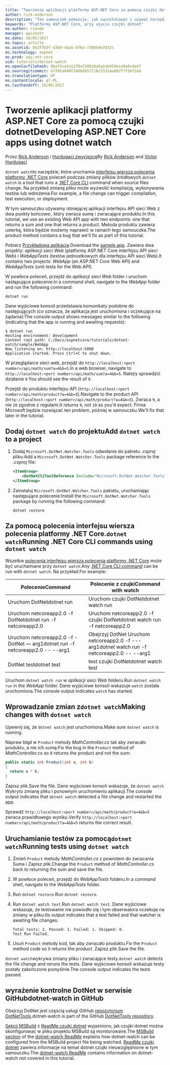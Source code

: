 ```yaml
---
title: "Tworzenie aplikacji platformy ASP.NET Core za pomocą czujki dotnet"
author: rick-anderson
description: "Ten samouczek pokazuje, jak zainstalować i używać narzędzia obserwatora (dotnet czujki) pliku .NET Core CLI w aplikacji platformy ASP.NET Core."
keywords: "Platformy ASP.NET Core, przy użyciu czujki dotnet"
ms.author: riande
manager: wpickett
ms.date: 10/05/2017
ms.topic: article
ms.assetid: 563ffb3f-d369-4aa5-bf0a-7300b4e7832c
ms.technology: aspnet
ms.prod: asp.net-core
uid: tutorials/dotnet-watch
ms.openlocfilehash: 9baf2ce2a1270a728616a8a2ab45deca9a9cde6f
ms.sourcegitcommit: e7f01a649f240b6b57118c53314ab82f7f36f2eb
ms.translationtype: HT
ms.contentlocale: pl-PL
ms.lasthandoff: 10/06/2017
---
```

# <a name="developing-aspnet-core-apps-using-dotnet-watch"></a><span data-ttu-id="70965-104">Tworzenie aplikacji platformy ASP.NET Core za pomocą czujki dotnet</span><span class="sxs-lookup"><span data-stu-id="70965-104">Developing ASP.NET Core apps using dotnet watch</span></span>

<span data-ttu-id="70965-105">Przez [Rick Anderson](https://twitter.com/RickAndMSFT) i [Hurdugaci zwycięzcę](https://twitter.com/victorhurdugaci)</span><span class="sxs-lookup"><span data-stu-id="70965-105">By [Rick Anderson](https://twitter.com/RickAndMSFT) and [Victor Hurdugaci](https://twitter.com/victorhurdugaci)</span></span>

<span data-ttu-id="70965-106">`dotnet watch`to narzędzie, które uruchamia [interfejsu wiersza polecenia platformy .NET Core](/dotnet/core/tools) poleceń podczas zmiany plików źródłowych.</span><span class="sxs-lookup"><span data-stu-id="70965-106">`dotnet watch` is a tool that runs a [.NET Core CLI](/dotnet/core/tools) command when source files change.</span></span> <span data-ttu-id="70965-107">Na przykład zmianę pliku może wyzwolić kompilację, wykonywania testów lub wdrożenia.</span><span class="sxs-lookup"><span data-stu-id="70965-107">For example, a file change can trigger compilation, test execution, or deployment.</span></span>

<span data-ttu-id="70965-108">W tym samouczku używamy istniejącej aplikacji interfejsu API sieci Web z dwa punkty końcowe:, który zwraca sumę i zwracające produktu.</span><span class="sxs-lookup"><span data-stu-id="70965-108">In this tutorial, we use an existing Web API app with two endpoints: one that returns a sum and one that returns a product.</span></span> <span data-ttu-id="70965-109">Metoda produktu zawiera usterkę, która będzie możemy naprawić w ramach tego samouczka.</span><span class="sxs-lookup"><span data-stu-id="70965-109">The product method contains a bug that we'll fix as part of this tutorial.</span></span>

<span data-ttu-id="70965-110">Pobierz [Przykładowa aplikacja](https://github.com/aspnet/Docs/tree/master/aspnetcore/tutorials/dotnet-watch/sample).</span><span class="sxs-lookup"><span data-stu-id="70965-110">Download the [sample app](https://github.com/aspnet/Docs/tree/master/aspnetcore/tutorials/dotnet-watch/sample).</span></span> <span data-ttu-id="70965-111">Zawiera dwa projekty: *aplikacji sieci Web* (platformy ASP.NET Core interfejsu API sieci Web) i *WebAppTests* (testów jednostkowych dla interfejsu API sieci Web).</span><span class="sxs-lookup"><span data-stu-id="70965-111">It contains two projects: *WebApp* (an ASP.NET Core Web API) and *WebAppTests* (unit tests for the Web API).</span></span>

<span data-ttu-id="70965-112">W powłoce poleceń, przejdź do *aplikacji sieci Web* folder i uruchom następujące polecenie:</span><span class="sxs-lookup"><span data-stu-id="70965-112">In a command shell, navigate to the *WebApp* folder and run the following command:</span></span>

```console
dotnet run
```

<span data-ttu-id="70965-113">Dane wyjściowe konsoli przedstawia komunikaty podobne do następujących (co oznacza, że aplikacja jest uruchomiona i oczekujące na żądania):</span><span class="sxs-lookup"><span data-stu-id="70965-113">The console output shows messages similar to the following (indicating that the app is running and awaiting requests):</span></span>

```console
$ dotnet run
Hosting environment: Development
Content root path: C:/Docs/aspnetcore/tutorials/dotnet-watch/sample/WebApp
Now listening on: http://localhost:5000
Application started. Press Ctrl+C to shut down.
```

<span data-ttu-id="70965-114">W przeglądarce sieci web, przejdź do `http://localhost:<port number>/api/math/sum?a=4&b=5`.</span><span class="sxs-lookup"><span data-stu-id="70965-114">In a web browser, navigate to `http://localhost:<port number>/api/math/sum?a=4&b=5`.</span></span> <span data-ttu-id="70965-115">Należy sprawdzić działanie `9`.</span><span class="sxs-lookup"><span data-stu-id="70965-115">You should see the result of `9`.</span></span>

<span data-ttu-id="70965-116">Przejdź do produktu interfejsu API (`http://localhost:<port number>/api/math/product?a=4&b=5`).</span><span class="sxs-lookup"><span data-stu-id="70965-116">Navigate to the product API (`http://localhost:<port number>/api/math/product?a=4&b=5`).</span></span> <span data-ttu-id="70965-117">Zwraca `9`, a nie `20` zgodnie z regułami.</span><span class="sxs-lookup"><span data-stu-id="70965-117">It returns `9`, not `20` as you'd expect.</span></span> <span data-ttu-id="70965-118">Firma Microsoft będzie rozwiązać ten problem, później w samouczku.</span><span class="sxs-lookup"><span data-stu-id="70965-118">We'll fix that later in the tutorial.</span></span>

## <a name="add-dotnet-watch-to-a-project"></a><span data-ttu-id="70965-119">Dodaj `dotnet watch` do projektu</span><span class="sxs-lookup"><span data-stu-id="70965-119">Add `dotnet watch` to a project</span></span>

1. <span data-ttu-id="70965-120">Dodaj `Microsoft.DotNet.Watcher.Tools` odwołanie do pakietu *.csproj* pliku:</span><span class="sxs-lookup"><span data-stu-id="70965-120">Add a `Microsoft.DotNet.Watcher.Tools` package reference to the *.csproj* file:</span></span>

    ```xml
    <ItemGroup>
        <DotNetCliToolReference Include="Microsoft.DotNet.Watcher.Tools" Version="2.0.0" />
    </ItemGroup> 
    ```

1. <span data-ttu-id="70965-121">Zainstaluj `Microsoft.DotNet.Watcher.Tools` pakietu, uruchamiając następujące polecenie:</span><span class="sxs-lookup"><span data-stu-id="70965-121">Install the `Microsoft.DotNet.Watcher.Tools` package by running the following command:</span></span>
    
    ```console
    dotnet restore
    ```

## <a name="running-net-core-cli-commands-using-dotnet-watch"></a><span data-ttu-id="70965-122">Za pomocą polecenia interfejsu wiersza polecenia platformy .NET Core.`dotnet watch`</span><span class="sxs-lookup"><span data-stu-id="70965-122">Running .NET Core CLI commands using `dotnet watch`</span></span>

<span data-ttu-id="70965-123">Wszelkie [polecenia interfejsu wiersza polecenia platformy .NET Core](/dotnet/core/tools#cli-commands) może być uruchamiane przy `dotnet watch`.</span><span class="sxs-lookup"><span data-stu-id="70965-123">Any [.NET Core CLI command](/dotnet/core/tools#cli-commands) can be run with `dotnet watch`.</span></span> <span data-ttu-id="70965-124">Na przykład:</span><span class="sxs-lookup"><span data-stu-id="70965-124">For example:</span></span>

| <span data-ttu-id="70965-125">Polecenie</span><span class="sxs-lookup"><span data-stu-id="70965-125">Command</span></span> | <span data-ttu-id="70965-126">Polecenie z czujki</span><span class="sxs-lookup"><span data-stu-id="70965-126">Command with watch</span></span> |
| ---- | ----- |
| <span data-ttu-id="70965-127">Uruchom DotNet</span><span class="sxs-lookup"><span data-stu-id="70965-127">dotnet run</span></span> | <span data-ttu-id="70965-128">Uruchom czujki DotNet</span><span class="sxs-lookup"><span data-stu-id="70965-128">dotnet watch run</span></span> |
| <span data-ttu-id="70965-129">Uruchom netcoreapp2.0 -f DotNet</span><span class="sxs-lookup"><span data-stu-id="70965-129">dotnet run -f netcoreapp2.0</span></span> | <span data-ttu-id="70965-130">Uruchom netcoreapp2.0 -f czujki DotNet</span><span class="sxs-lookup"><span data-stu-id="70965-130">dotnet watch run -f netcoreapp2.0</span></span> |
| <span data-ttu-id="70965-131">Uruchom netcoreapp2.0 -f - DotNet — arg1</span><span class="sxs-lookup"><span data-stu-id="70965-131">dotnet run -f netcoreapp2.0 -- --arg1</span></span> | <span data-ttu-id="70965-132">Obejrzyj DotNet Uruchom netcoreapp2.0 -f ---arg1</span><span class="sxs-lookup"><span data-stu-id="70965-132">dotnet watch run -f netcoreapp2.0 -- --arg1</span></span> |
| <span data-ttu-id="70965-133">DotNet test</span><span class="sxs-lookup"><span data-stu-id="70965-133">dotnet test</span></span> | <span data-ttu-id="70965-134">test czujki DotNet</span><span class="sxs-lookup"><span data-stu-id="70965-134">dotnet watch test</span></span> |

<span data-ttu-id="70965-135">Uruchom `dotnet watch run` w *aplikacji sieci Web* folderu.</span><span class="sxs-lookup"><span data-stu-id="70965-135">Run `dotnet watch run` in the *WebApp* folder.</span></span> <span data-ttu-id="70965-136">Dane wyjściowe konsoli wskazuje `watch` została uruchomiona.</span><span class="sxs-lookup"><span data-stu-id="70965-136">The console output indicates `watch` has started.</span></span>

## <a name="making-changes-with-dotnet-watch"></a><span data-ttu-id="70965-137">Wprowadzanie zmian z`dotnet watch`</span><span class="sxs-lookup"><span data-stu-id="70965-137">Making changes with `dotnet watch`</span></span>

<span data-ttu-id="70965-138">Upewnij się, że `dotnet watch` jest uruchomiona.</span><span class="sxs-lookup"><span data-stu-id="70965-138">Make sure `dotnet watch` is running.</span></span>

<span data-ttu-id="70965-139">Napraw błąd w `Product` metody *MathController.cs* tak aby zwracało produktu, a nie ich sumę:</span><span class="sxs-lookup"><span data-stu-id="70965-139">Fix the bug in the `Product` method of *MathController.cs* so it returns the product and not the sum:</span></span>

```csharp
public static int Product(int a, int b)
{
  return a * b;
} 
```

<span data-ttu-id="70965-140">Zapisz plik.</span><span class="sxs-lookup"><span data-stu-id="70965-140">Save the file.</span></span> <span data-ttu-id="70965-141">Dane wyjściowe konsoli wskazuje, że `dotnet watch` Wykryto zmianę pliku i ponownym uruchomieniu aplikacji.</span><span class="sxs-lookup"><span data-stu-id="70965-141">The console output indicates that `dotnet watch` detected a file change and restarted the app.</span></span>

<span data-ttu-id="70965-142">Sprawdź `http://localhost:<port number>/api/math/product?a=4&b=5` zwraca prawidłowego wyniku.</span><span class="sxs-lookup"><span data-stu-id="70965-142">Verify `http://localhost:<port number>/api/math/product?a=4&b=5` returns the correct result.</span></span>

## <a name="running-tests-using-dotnet-watch"></a><span data-ttu-id="70965-143">Uruchamianie testów za pomocą`dotnet watch`</span><span class="sxs-lookup"><span data-stu-id="70965-143">Running tests using `dotnet watch`</span></span>

1. <span data-ttu-id="70965-144">Zmień `Product` metody *MathController.cs* z powrotem do zwracania Suma i Zapisz plik.</span><span class="sxs-lookup"><span data-stu-id="70965-144">Change the `Product` method of *MathController.cs* back to returning the sum and save the file.</span></span>
1. <span data-ttu-id="70965-145">W powłoce poleceń, przejdź do *WebAppTests* folderu.</span><span class="sxs-lookup"><span data-stu-id="70965-145">In a command shell, navigate to the *WebAppTests* folder.</span></span>
1. <span data-ttu-id="70965-146">Run `dotnet restore`.</span><span class="sxs-lookup"><span data-stu-id="70965-146">Run `dotnet restore`.</span></span>
1. <span data-ttu-id="70965-147">Run `dotnet watch test`.</span><span class="sxs-lookup"><span data-stu-id="70965-147">Run `dotnet watch test`.</span></span> <span data-ttu-id="70965-148">Dane wyjściowe wskazuje, że testowanie nie powiodło się i tym obserwatora oczekuje na zmiany w pliku:</span><span class="sxs-lookup"><span data-stu-id="70965-148">Its output indicates that a test failed and that watcher is awaiting file changes:</span></span>

     ```console
     Total tests: 2. Passed: 1. Failed: 1. Skipped: 0.
     Test Run Failed.
     ```

1. <span data-ttu-id="70965-149">Usuń `Product` metody kod, tak aby zwracało produktu.</span><span class="sxs-lookup"><span data-stu-id="70965-149">Fix the `Product` method code so it returns the product.</span></span> <span data-ttu-id="70965-150">Zapisz plik.</span><span class="sxs-lookup"><span data-stu-id="70965-150">Save the file.</span></span>

<span data-ttu-id="70965-151">`dotnet watch`wykrywa zmiany pliku i zwracające testy.</span><span class="sxs-lookup"><span data-stu-id="70965-151">`dotnet watch` detects the file change and reruns the tests.</span></span> <span data-ttu-id="70965-152">Dane wyjściowe konsoli wskazuje testy zostały zakończone pomyślnie.</span><span class="sxs-lookup"><span data-stu-id="70965-152">The console output indicates the tests passed.</span></span>

## <a name="dotnet-watch-in-github"></a><span data-ttu-id="70965-153">wyrażenie kontrolne DotNet w serwisie GitHub</span><span class="sxs-lookup"><span data-stu-id="70965-153">dotnet-watch in GitHub</span></span>

<span data-ttu-id="70965-154">Obejrzyj DotNet jest częścią usługi GitHub [repozytorium DotNetTools](https://github.com/aspnet/DotNetTools/tree/dev/src/Microsoft.DotNet.Watcher.Tools).</span><span class="sxs-lookup"><span data-stu-id="70965-154">dotnet-watch is part of the GitHub [DotNetTools repository](https://github.com/aspnet/DotNetTools/tree/dev/src/Microsoft.DotNet.Watcher.Tools).</span></span>

<span data-ttu-id="70965-155">[Sekcji MSBuild](https://github.com/aspnet/DotNetTools/blob/dev/src/Microsoft.DotNet.Watcher.Tools/README.md#msbuild) z [ReadMe czujki dotnet](https://github.com/aspnet/DotNetTools/blob/dev/src/Microsoft.DotNet.Watcher.Tools/README.md) wyjaśniono, jak czujki dotnet można skonfigurować w pliku projektu MSBuild są monitorowane.</span><span class="sxs-lookup"><span data-stu-id="70965-155">The [MSBuild section](https://github.com/aspnet/DotNetTools/blob/dev/src/Microsoft.DotNet.Watcher.Tools/README.md#msbuild) of the [dotnet-watch ReadMe](https://github.com/aspnet/DotNetTools/blob/dev/src/Microsoft.DotNet.Watcher.Tools/README.md) explains how dotnet-watch can be configured from the MSBuild project file being watched.</span></span> <span data-ttu-id="70965-156">[ReadMe czujki dotnet](https://github.com/aspnet/DotNetTools/blob/dev/src/Microsoft.DotNet.Watcher.Tools/README.md) zawiera informacje na temat dotnet czujki nieuwzględnione w tym samouczku.</span><span class="sxs-lookup"><span data-stu-id="70965-156">The [dotnet-watch ReadMe](https://github.com/aspnet/DotNetTools/blob/dev/src/Microsoft.DotNet.Watcher.Tools/README.md) contains information on dotnet-watch not covered in this tutorial.</span></span>
